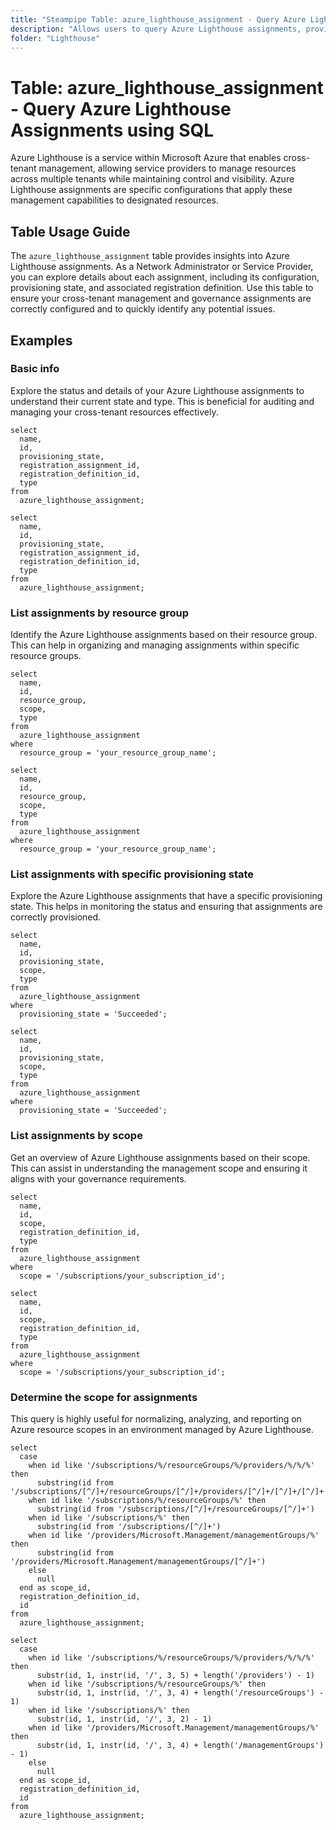 ```yaml
---
title: "Steampipe Table: azure_lighthouse_assignment - Query Azure Lighthouse Assignments using SQL"
description: "Allows users to query Azure Lighthouse assignments, providing insights into the management and governance of resources across multiple tenants."
folder: "Lighthouse"
---
```


# Table: azure_lighthouse_assignment - Query Azure Lighthouse Assignments using SQL

Azure Lighthouse is a service within Microsoft Azure that enables cross-tenant management, allowing service providers to manage resources across multiple tenants while maintaining control and visibility. Azure Lighthouse assignments are specific configurations that apply these management capabilities to designated resources.

## Table Usage Guide

The `azure_lighthouse_assignment` table provides insights into Azure Lighthouse assignments. As a Network Administrator or Service Provider, you can explore details about each assignment, including its configuration, provisioning state, and associated registration definition. Use this table to ensure your cross-tenant management and governance assignments are correctly configured and to quickly identify any potential issues.

## Examples

### Basic info
Explore the status and details of your Azure Lighthouse assignments to understand their current state and type. This is beneficial for auditing and managing your cross-tenant resources effectively.

```sql+postgres
select
  name,
  id,
  provisioning_state,
  registration_assignment_id,
  registration_definition_id,
  type
from
  azure_lighthouse_assignment;
```

```sql+sqlite
select
  name,
  id,
  provisioning_state,
  registration_assignment_id,
  registration_definition_id,
  type
from
  azure_lighthouse_assignment;
```

### List assignments by resource group
Identify the Azure Lighthouse assignments based on their resource group. This can help in organizing and managing assignments within specific resource groups.

```sql+postgres
select
  name,
  id,
  resource_group,
  scope,
  type
from
  azure_lighthouse_assignment
where
  resource_group = 'your_resource_group_name';
```

```sql+sqlite
select
  name,
  id,
  resource_group,
  scope,
  type
from
  azure_lighthouse_assignment
where
  resource_group = 'your_resource_group_name';
```

### List assignments with specific provisioning state
Explore the Azure Lighthouse assignments that have a specific provisioning state. This helps in monitoring the status and ensuring that assignments are correctly provisioned.

```sql+postgres
select
  name,
  id,
  provisioning_state,
  scope,
  type
from
  azure_lighthouse_assignment
where
  provisioning_state = 'Succeeded';
```

```sql+sqlite
select
  name,
  id,
  provisioning_state,
  scope,
  type
from
  azure_lighthouse_assignment
where
  provisioning_state = 'Succeeded';
```

### List assignments by scope
Get an overview of Azure Lighthouse assignments based on their scope. This can assist in understanding the management scope and ensuring it aligns with your governance requirements.

```sql+postgres
select
  name,
  id,
  scope,
  registration_definition_id,
  type
from
  azure_lighthouse_assignment
where
  scope = '/subscriptions/your_subscription_id';
```

```sql+sqlite
select
  name,
  id,
  scope,
  registration_definition_id,
  type
from
  azure_lighthouse_assignment
where
  scope = '/subscriptions/your_subscription_id';
```

### Determine the scope for assignments
This query is highly useful for normalizing, analyzing, and reporting on Azure resource scopes in an environment managed by Azure Lighthouse.

```sql+postgres
select
  case
    when id like '/subscriptions/%/resourceGroups/%/providers/%/%/%' then
      substring(id from '/subscriptions/[^/]+/resourceGroups/[^/]+/providers/[^/]+/[^/]+/[^/]+')
    when id like '/subscriptions/%/resourceGroups/%' then
      substring(id from '/subscriptions/[^/]+/resourceGroups/[^/]+')
    when id like '/subscriptions/%' then
      substring(id from '/subscriptions/[^/]+')
    when id like '/providers/Microsoft.Management/managementGroups/%' then
      substring(id from '/providers/Microsoft.Management/managementGroups/[^/]+')
    else
      null
  end as scope_id,
  registration_definition_id,
  id
from
  azure_lighthouse_assignment;
```

```sql+sqlite
select
  case
    when id like '/subscriptions/%/resourceGroups/%/providers/%/%/%' then
      substr(id, 1, instr(id, '/', 3, 5) + length('/providers') - 1)
    when id like '/subscriptions/%/resourceGroups/%' then
      substr(id, 1, instr(id, '/', 3, 4) + length('/resourceGroups') - 1)
    when id like '/subscriptions/%' then
      substr(id, 1, instr(id, '/', 3, 2) - 1)
    when id like '/providers/Microsoft.Management/managementGroups/%' then
      substr(id, 1, instr(id, '/', 3, 4) + length('/managementGroups') - 1)
    else
      null
  end as scope_id,
  registration_definition_id,
  id
from
  azure_lighthouse_assignment;
```
